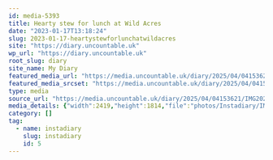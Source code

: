 ```yaml
---
id: media-5393
title: Hearty stew for lunch at Wild Acres
date: "2023-01-17T13:18:24"
slug: 2023-01-17-heartystewforlunchatwildacres
site: "https://diary.uncountable.uk"
wp_url: "https://diary.uncountable.uk"
root_slug: diary
site_name: My Diary
featured_media_url: "https://media.uncountable.uk/diary/2025/04/04153621/IMG20230117131824.webp"
featured_media_srcset: "https://media.uncountable.uk/diary/2025/04/04153621/IMG20230117131824-300x225.webp 300w, https://media.uncountable.uk/diary/2025/04/04153621/IMG20230117131824-1024x768.webp 1024w, https://media.uncountable.uk/diary/2025/04/04153621/IMG20230117131824-150x150.webp 150w, https://media.uncountable.uk/diary/2025/04/04153621/IMG20230117131824-640x480.webp 640w, https://media.uncountable.uk/diary/2025/04/04153621/IMG20230117131824.webp 2419w"
type: media
source_url: "https://media.uncountable.uk/diary/2025/04/04153621/IMG20230117131824.webp"
media_details: {"width":2419,"height":1814,"file":"photos/Instadiary/IMG20230117131824.webp","filesize":189236,"sizes":{"medium":{"file":"IMG20230117131824-300x225.webp","width":300,"height":225,"filesize":22892,"mime_type":"image/webp","source_url":"https://media.uncountable.uk/diary/2025/04/04153621/IMG20230117131824-300x225.webp"},"large":{"file":"IMG20230117131824-1024x768.webp","width":1024,"height":768,"filesize":120988,"mime_type":"image/webp","source_url":"https://media.uncountable.uk/diary/2025/04/04153621/IMG20230117131824-1024x768.webp"},"thumbnail":{"file":"IMG20230117131824-150x150.webp","width":150,"height":150,"filesize":9358,"mime_type":"image/webp","source_url":"https://media.uncountable.uk/diary/2025/04/04153621/IMG20230117131824-150x150.webp"},"mobwidth":{"file":"IMG20230117131824-640x480.webp","width":640,"height":480,"filesize":65668,"mime_type":"image/webp","source_url":"https://media.uncountable.uk/diary/2025/04/04153621/IMG20230117131824-640x480.webp"},"full":{"file":"IMG20230117131824.webp","width":2419,"height":1814,"mime_type":"image/webp","source_url":"https://media.uncountable.uk/diary/2025/04/04153621/IMG20230117131824.webp"}},"image_meta":{"aperture":"0","credit":"","camera":"","caption":"","created_timestamp":"0","copyright":"","focal_length":"0","iso":"0","shutter_speed":"0","title":"","orientation":"0","keywords":[]}}
category: []
tag:
  - name: instadiary
    slug: instadiary
    id: 5
---
```


